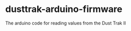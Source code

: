 dusttrak-arduino-firmware
=========================

The arduino code for reading values from the Dust Trak II
